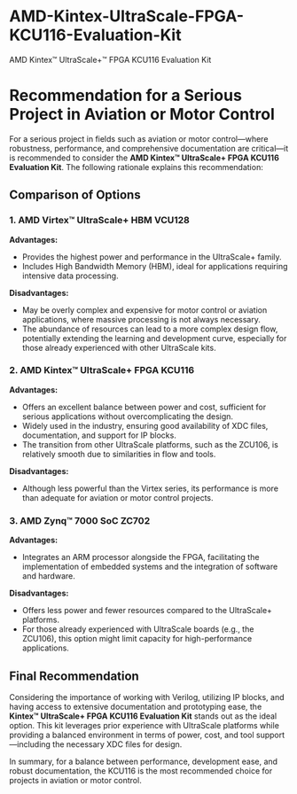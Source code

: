 # AMD-Kintex-UltraScale-FPGA-KCU116-Evaluation-Kit
AMD Kintex™ UltraScale+™ FPGA KCU116 Evaluation Kit

# Recommendation for a Serious Project in Aviation or Motor Control

For a serious project in fields such as aviation or motor control—where robustness, performance, and comprehensive documentation are critical—it is recommended to consider the **AMD Kintex™ UltraScale+ FPGA KCU116 Evaluation Kit**. The following rationale explains this recommendation:

## Comparison of Options

### 1. AMD Virtex™ UltraScale+ HBM VCU128

**Advantages:**
- Provides the highest power and performance in the UltraScale+ family.
- Includes High Bandwidth Memory (HBM), ideal for applications requiring intensive data processing.

**Disadvantages:**
- May be overly complex and expensive for motor control or aviation applications, where massive processing is not always necessary.
- The abundance of resources can lead to a more complex design flow, potentially extending the learning and development curve, especially for those already experienced with other UltraScale kits.

### 2. AMD Kintex™ UltraScale+ FPGA KCU116

**Advantages:**
- Offers an excellent balance between power and cost, sufficient for serious applications without overcomplicating the design.
- Widely used in the industry, ensuring good availability of XDC files, documentation, and support for IP blocks.
- The transition from other UltraScale platforms, such as the ZCU106, is relatively smooth due to similarities in flow and tools.

**Disadvantages:**
- Although less powerful than the Virtex series, its performance is more than adequate for aviation or motor control projects.

### 3. AMD Zynq™ 7000 SoC ZC702

**Advantages:**
- Integrates an ARM processor alongside the FPGA, facilitating the implementation of embedded systems and the integration of software and hardware.

**Disadvantages:**
- Offers less power and fewer resources compared to the UltraScale+ platforms.
- For those already experienced with UltraScale boards (e.g., the ZCU106), this option might limit capacity for high-performance applications.

## Final Recommendation

Considering the importance of working with Verilog, utilizing IP blocks, and having access to extensive documentation and prototyping ease, the **Kintex™ UltraScale+ FPGA KCU116 Evaluation Kit** stands out as the ideal option. This kit leverages prior experience with UltraScale platforms while providing a balanced environment in terms of power, cost, and tool support—including the necessary XDC files for design.

In summary, for a balance between performance, development ease, and robust documentation, the KCU116 is the most recommended choice for projects in aviation or motor control.

